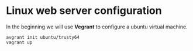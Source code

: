# Linux web server configuration

In the beginning we will use **Vegrant** to configure a ubuntu virtual machine.

    avgrant init ubuntu/trusty64
    vagrant up
